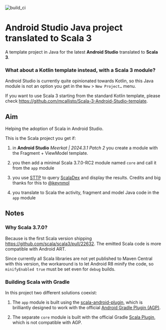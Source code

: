 ![build_ci](https://github.com/mcallisto/Scala-3-Android-Studio-Java-template/actions/workflows/build_ci.yml/badge.svg)
# Android Studio Java project translated to Scala 3

A template project in Java for the latest **Android Studio** translated to **Scala 3**.

### What about a Kotlin template instead, with a Scala 3 module?

Android Studio is currently quite opinionated towards Kotlin,
so this Java module is not an option you get in the `New` > `New Project…` menu.

If you want to use Scala 3 starting from the standard Kotlin template,
please check https://github.com/mcallisto/Scala-3-Android-Studio-template.

## Aim

Helping the adoption of Scala in Android Studio.

This is the Scala project you get if:

1. in **Android Studio** _Meerkat | 2024.3.1 Patch 2_ you create a module with the Fragment + ViewModel template.

2. you then add a minimal Scala 3.7.0-RC2 module named `core` and call it from the `app` module

3. you use [STTP](https://github.com/softwaremill/sttp) to query [ScalaDex](https://index.scala-lang.org/)
   and display the results. Credits and big thanks for this to [@keynmol](https://github.com/keynmol)

4. you translate to Scala the activity, fragment and model Java code in the `app` module

## Notes

### Why Scala 3.7.0?

Because is the first Scala version shipping https://github.com/scala/scala3/pull/22632.
The emitted Scala code is more compatible with Android ART.

Since currently all Scala libraries are not yet published to Maven Central with this version,
the workaround is to let Android R8 minify the code,
so `minifyEnabled true` must be set even for `debug` builds.

### Building Scala with Gradle

In this project two different solutions coexist:

1. The `app` module is built using the [scala-android-plugin](https://github.com/onsqcorp/scala-android-plugin),
which is brilliantly designed to work with the official
[Android Gradle Plugin (AGP)](https://mvnrepository.com/artifact/com.android.tools.build/gradle/8.9.2).

2. The separate `core` module is built with the official Gradle
[Scala Plugin](https://docs.gradle.org/current/userguide/scala_plugin.html),
which is not compatible with AGP.
